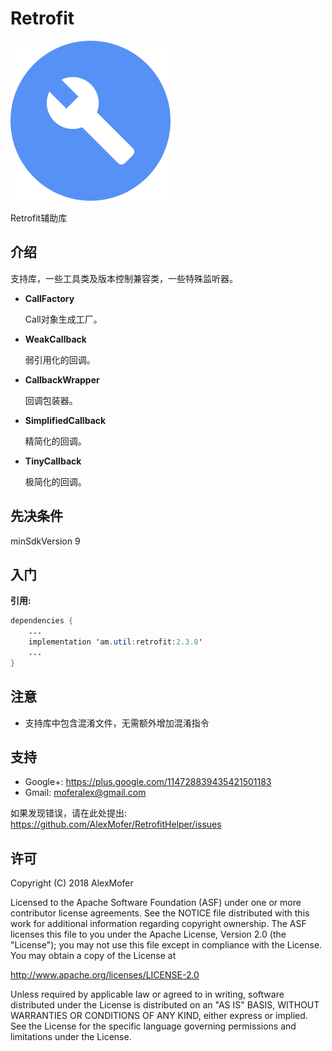 Retrofit
========

<img src="retrofit/icon.png" alt="Icon"/>

Retrofit辅助库

介绍
---

支持库，一些工具类及版本控制兼容类，一些特殊监听器。
- **CallFactory**

    Call对象生成工厂。
- **WeakCallback**

    弱引用化的回调。
- **CallbackWrapper**

    回调包装器。
- **SimplifiedCallback**

    精简化的回调。
- **TinyCallback**

    极简化的回调。

先决条件
----

minSdkVersion 9

入门
---

**引用:**

```java
dependencies {
    ...
    implementation 'am.util:retrofit:2.3.0'
    ...
}
```

注意
---

- 支持库中包含混淆文件，无需额外增加混淆指令

支持
---

- Google+: https://plus.google.com/114728839435421501183
- Gmail: moferalex@gmail.com

如果发现错误，请在此处提出:
https://github.com/AlexMofer/RetrofitHelper/issues

许可
---

Copyright (C) 2018 AlexMofer

Licensed to the Apache Software Foundation (ASF) under one or more contributor
license agreements.  See the NOTICE file distributed with this work for
additional information regarding copyright ownership.  The ASF licenses this
file to you under the Apache License, Version 2.0 (the "License"); you may not
use this file except in compliance with the License.  You may obtain a copy of
the License at

http://www.apache.org/licenses/LICENSE-2.0

Unless required by applicable law or agreed to in writing, software
distributed under the License is distributed on an "AS IS" BASIS, WITHOUT
WARRANTIES OR CONDITIONS OF ANY KIND, either express or implied.  See the
License for the specific language governing permissions and limitations under
the License.